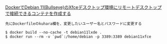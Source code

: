 [ DockerでDebian 11(Bullseye)のXfceデスクトップ環境にリモートデスクトップで接続できるコンテナを作成する ](http://serverarekore.blogspot.com/2022/01/dockerdebian-11bullseyexfce.html)

```
先にDockerfileのkuhara欄を、変更したいユーザー名とパスワードに変更する

$ docker build --no-cache -t debian11lxde .
$ docker run --rm -v `pwd`:/home/debian -p 3389:3389 debian11xfce
```